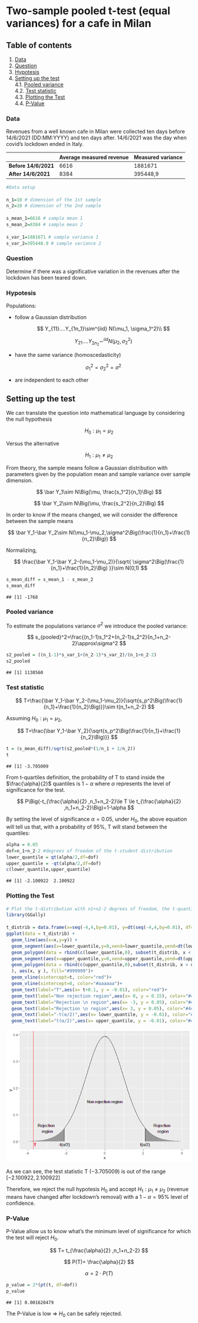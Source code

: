 Two-sample pooled t-test (equal variances) for a cafe in Milan
================

## Table of contents

1.  [Data](#data)
2.  [Question](#question)
3.  [Hypotesis](#hypotesis)
4.  [Setting up the test](#setting-up-the-test) <br> 4.1. [Pooled
    variance](#pooled-variance) <br> 4.2. [Test
    statistic](#test-statistic) <br> 4.3. [Plotting the
    Test](#plotting-the-test) <br> 4.4. [P-Value](#p-value)

### Data

Revenues from a well known cafe in Milan were collected ten days before
14/6/2021 (DD:MM:YYYY) and ten days after. 14/6/2021 was the day when
covid’s lockdown ended in Italy.

|                      | Average measured revenue | Measured variance |
|----------------------|--------------------------|-------------------|
| **Before 14/6/2021** | 6616                     | 1881671           |
| **After 14/6/2021**  | 8384                     | 395448,9          |

``` r
#Data setup

n_1=10 # dimension of the 1st sample
n_2=10 # dimension of the 2nd sample

s_mean_1=6616 # sample mean 1
s_mean_2=8384 # sample mean 2

s_var_1=1881671 # sample variance 1
s_var_2=395448.9 # sample variance 2
```

### Question

Determine if there was a significative variation in the revenues after
the lockdown has been teared down.

### Hypotesis

Populations:

- follow a Gaussian distribution

  $$
  Y_{11}....Y_{1n_1}\sim^{iid} N(\mu_1, \sigma_1^2)\\
  $$

  $$
  Y_{21}....Y_{2n_2}\sim^{iid} N(\mu_2, \sigma_2^2)
  $$

- have the same variance (homoscedasticity)

  $$
  \sigma_1^2=\sigma_2^2=\sigma^2
  $$

- are independent to each other

## Setting up the test

We can translate the question into mathematical language by considering
the null hypothesis

$$
H_0:\mu_1=\mu_2
$$

Versus the alternative

$$
H_1:\mu_1\ne\mu_2
$$

From theory, the sample means follow a Gaussian distribution with
parameters given by the population mean and sample variance over sample
dimension.

$$
\bar Y_1\sim N\Big(\mu, \frac{s_1^2}{n_1}\Big)
$$

$$
\bar Y_2\sim N\Big(\mu, \frac{s_2^2}{n_2}\Big)
$$

In order to know if the means changed, we will consider the difference
between the sample means

$$
\bar Y_1-\bar Y_2\sim N(\mu_1-\mu_2,\sigma^2\Big(\frac{1}{n_1}+\frac{1}{n_2}\Big))
$$

Normalizing,

$$
\frac{\bar Y_1-\bar Y_2-(\mu_1-\mu_2)}{\sqrt{
\sigma^2\Big(\frac{1}{n_1}+\frac{1}{n_2}\Big)
}}\sim N(0,1)
$$

``` r
s_mean_diff = s_mean_1 - s_mean_2
s_mean_diff
```

    ## [1] -1768

### Pooled variance

To estimate the populations variance $\sigma^2$ we introduce the pooled
variance:

$$
s_{pooled}^2=\frac{(n_1-1)s_1^2+(n_2-1)s_2^2}{n_1+n_2-2}\approx\sigma^2
$$

``` r
s2_pooled = ((n_1-1)*s_var_1+(n_2-1)*s_var_2)/(n_1+n_2-2)
s2_pooled
```

    ## [1] 1138560

### Test statistic

$$
T=\frac{\bar Y_1-\bar Y_2-(\mu_1-\mu_2)}{\sqrt{s_p^2\Big(\frac{1}{n_1}+\frac{1}{n_2}\Big)}}\sim t(n_1+n_2-2)
$$

Assuming $H_0:\mu_1=\mu_2$,

$$
T=\frac{\bar Y_1-\bar Y_2}{\sqrt{s_p^2\Big(\frac{1}{n_1}+\frac{1}{n_2}\Big)}}
$$

``` r
t = (s_mean_diff)/sqrt(s2_pooled*(1/n_1 + 1/n_2))
t
```

    ## [1] -3.705009

From t-quartiles definition, the probability of T to stand inside the
$\frac{\alpha}{2}$ quantiles is $1-\alpha$ where $\alpha$ represents the
level of significance for the test.

$$
P\Big(-t_{\frac{\alpha}{2} ,n_1+n_2-2}\le 
T
\le t_{\frac{\alpha}{2} ,n_1+n_2-2}\Big)=1-\alpha
$$

By setting the level of significance $\alpha = 0.05$, under $H_0$, the
above equation will tell us that, with a probability of 95%, T will
stand between the quantiles:

``` r
alpha = 0.05
dof=n_1+n_2-2 #degrees of freedom of the t-student distribution
lower_quantile = qt(alpha/2,df=dof)
upper_quantile = -qt(alpha/2,df=dof)
c(lower_quantile,upper_quantile)
```

    ## [1] -2.100922  2.100922

### Plotting the Test

``` r
# Plot the t-distribution with n1+n2-2 degrees of freedom, the t-quantiles and the test statistic using GGPlot
library(GGally)

t_distrib = data.frame(x=seq(-4,4,by=0.01), y=dt(seq(-4,4,by=0.01), df=dof))
ggplot(data = t_distrib) + 
  geom_line(aes(x=x,y=y)) + 
  geom_segment(aes(x=lower_quantile,y=0,xend=lower_quantile,yend=dt(lower_quantile,dof))) + 
  geom_polygon(data = rbind(c(lower_quantile,0), subset(t_distrib, x < lower_quantile)), aes(x, y), fill="#999999")+
  geom_segment(aes(x=upper_quantile,y=0,xend=upper_quantile,yend=dt(upper_quantile,dof))) + 
  geom_polygon(data = rbind(c(upper_quantile,0),subset(t_distrib, x > upper_quantile)
  ), aes(x, y ), fill="#999999")+
  geom_vline(xintercept=t, color="red")+
  geom_vline(xintercept=0, color="#aaaaaa")+
  geom_text(label="T",aes(x= t+0.1, y = -0.01), color="red")+
  geom_text(label="Non rejection region",aes(x= 0, y = 0.15), color="#444444")+
  geom_text(label="Rejection \n region",aes(x= -3, y = 0.05), color="#444444")+
  geom_text(label="Rejection \n region",aes(x= 3, y = 0.05), color="#444444")+
  geom_text(label="-t(α/2)",aes(x= lower_quantile, y = -0.01), color="#444444")+
  geom_text(label="t(α/2)",aes(x= upper_quantile, y = -0.01), color="#444444")
```

![](cafe-in-Milan_files/figure-gfm/unnamed-chunk-6-1.png)<!-- -->

As we can see, the test statistic T $(-3.705009)$ is out of the range
$[-2.100922 , 2.100922]$

Therefore, we reject the null hypotesis $H_0$ and accept
$H_1:\mu_1\ne\mu_2$ (revenue means have changed after lockdown’s
removal) with a $1-\alpha=95\%$ level of confidence.

### P-Value

P-Value allow us to know what’s the minimum level of significance for
which the test will reject $H_0$.

$$
T=
t_{\frac{\alpha}{2} ,n_1+n_2-2}
$$

$$
P(T)=
\frac{\alpha}{2}
$$

$$
\alpha = 2\cdot P(T)
$$

``` r
p_value = 2*(pt(t, df=dof))
p_value
```

    ## [1] 0.001620479

The P-Value is low =\> $H_0$ can be safely rejected.

